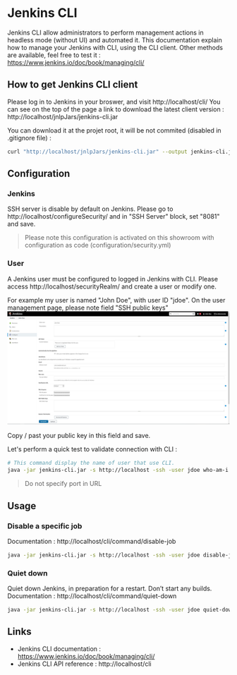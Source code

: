 # Jenkins CLI
Jenkins CLI allow administrators to perform management actions in headless mode (without UI) and automated it.
This documentation explain how to manage your Jenkins with CLI, using the CLI client. Other methods are available, feel free to test it : https://www.jenkins.io/doc/book/managing/cli/ 

## How to get Jenkins CLI client
Please log in to Jenkins in your broswer, and visit http://localhost/cli/
You can see on the top of the page a link to download the latest client version : http://localhost/jnlpJars/jenkins-cli.jar

You can download it at the projet root, it will be not commited (disabled in .gitignore file) : 
```bash
curl "http://localhost/jnlpJars/jenkins-cli.jar" --output jenkins-cli.jar
```

## Configuration

### Jenkins
SSH server is disable by default on Jenkins. Please go to http://localhost/configureSecurity/ and in "SSH Server" block, set "8081" and save.
> Please note this configuration is activated on this showroom with configuration as code (configuration/security.yml)

### User
A Jenkins user must be configured to logged in Jenkins with CLI. Please access http://localhost/securityRealm/ and create a user or modify one.

For example my user is named "John Doe", with user ID "jdoe". On the user management page, please note field "SSH public keys"
![Step 1 - Fill SSH public key for a user](step1.png)

Copy / past your public key in this field and save.

Let's perform a quick test to validate connection with CLI : 

```bash
# This command display the name of user that use CLI.
java -jar jenkins-cli.jar -s http://localhost -ssh -user jdoe who-am-i
```

> Do not specify port in URL

## Usage

### Disable a specific job

Documentation : http://localhost/cli/command/disable-job

```bash
java -jar jenkins-cli.jar -s http://localhost -ssh -user jdoe disable-job guardian-frontend/master
```

### Quiet down

Quiet down Jenkins, in preparation for a restart. Don’t start any builds.
Documentation : http://localhost/cli/command/quiet-down

```bash
java -jar jenkins-cli.jar -s http://localhost -ssh -user jdoe quiet-down
```

## Links
* Jenkins CLI documentation : https://www.jenkins.io/doc/book/managing/cli/
* Jenkins CLI API reference : http://localhost/cli